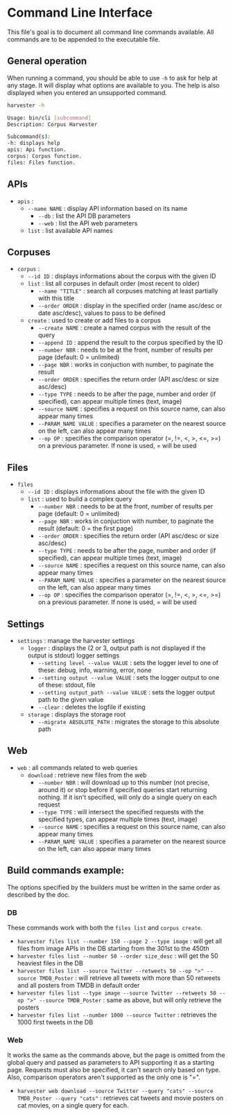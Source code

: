 # Command Line Interface

This file's goal is to document all command line commands available. All commands are to be appended to the executable file.

## General operation
When running a command, you should be able to use `-h` to ask for help at any stage. It will display what options are available to you. The help is also displayed when you entered an unsupported command.

```sh
harvester -h

Usage: bin/cli [subcommand]
Description: Corpus Harvester

Subcommand(s):
-h: displays help
apis: Api function.
corpus: Corpus function.
files: Files function.
```

## APIs
- `apis` :
    - `--name NAME` : display API information based on its name
        - `--db` : list the API DB parameters
        - `--web` : list the API web parameters
    - `list` : list available API names

## Corpuses
- `corpus` :
    - `--id ID` : displays informations about the corpus with the given ID
    - `list` : list all corpuses in default order (most recent to older)
        - `--name "TITLE"` : search all corpuses matching at least partially with this title
        - `--order ORDER` : display in the specified order (name asc/desc or date asc/desc), values to pass to be defined
    - `create` : used to create or add files to a corpus
        - `--create NAME` : create a named corpus with the result of the query
        - `--append ID` : append the result to the corpus specified by the ID
        - `--number NBR` : needs to be at the front, number of results per page (default: 0 = unlimited)
        - `--page NBR` : works in conjuction with number, to paginate the result
        - `--order ORDER` : specifies the return order (API asc/desc or size asc/desc)
        - `--type TYPE` : needs to be after the page, number and order (if specified), can appear multiple times (text, image)
        - `--source NAME` : specifies a request on this source name, can also appear many times
        - `--PARAM_NAME VALUE` : specifies a parameter on the nearest source on the left, can also appear many times
        - `--op OP` : specifies the comparison operator (=, !=, <, >, <=, >=) on a previous parameter. If none is used, = will be used

## Files
- `files`
    - `--id ID` : displays informations about the file with the given ID
    - `list` : used to build a complex query
        - `--number NBR` : needs to be at the front, number of results per page (default: 0 = unlimited)
        - `--page NBR` : works in conjuction with number, to paginate the result (default: 0 = the first page)
        - `--order ORDER` : specifies the return order (API asc/desc or size asc/desc)
        - `--type TYPE` : needs to be after the page, number and order (if specified), can appear multiple times (text, image)
        - `--source NAME` : specifies a request on this source name, can also appear many times
        - `--PARAM_NAME VALUE` : specifies a parameter on the nearest source on the left, can also appear many times
        - `--op OP` : specifies the comparison operator (=, !=, <, >, <=, >=) on a previous parameter. If none is used, = will be used

## Settings
- `settings` : manage the harvester settings
    - `logger` : displays the (2 or 3, output path is not displayed if the output is stdout) logger settings
        - `--setting level --value VALUE` : sets the logger level to one of these: debug, info, warning, error, none
        - `--setting output --value VALUE` : sets the logger output to one of these: stdout, file
        - `--setting output_path --value VALUE` : sets the logger output path to the given value
        - `--clear` : deletes the logfile if existing
    - `storage` : displays the storage root
        - `--migrate ABSOLUTE_PATH` : migrates the storage to this absolute path

## Web
- `web` : all commands related to web queries
    - `download` : retrieve new files from the web
        - `--number NBR` : will download up to this number (not precise, around it) or stop before if specified queries start returning nothing. If it isn't specified, will only do a single query on each request
        - `--type TYPE` : will intersect the specified requests with the specified types, can appear multiple times (text, image)
        - `--source NAME` : specifies a request on this source name, can also appear many times
        - `--PARAM_NAME VALUE` : specifies a parameter on the nearest source on the left, can also appear many times


## Build commands example:
The options specified by the builders must be written in the same order as described by the doc.

### DB
These commands work with both the `files list` and `corpus create`.

- `harvester files list --number 150 --page 2 --type image` : will get all files from image APIs in the DB starting from the 301st to the 450th
- `harvester files list --number 50 --order size_desc` : will get the 50 heaviest files in the DB
- `harvester files list --source Twitter --retweets 50 --op ">" --source TMDB_Poster` : will retrieve all tweets with more than 50 retweets and all posters from TMDB in default order
- `harvester files list --type image --source Twitter --retweets 50 --op ">" --source TMDB_Poster` : same as above, but will only retrieve the posters
- `harvester files list --number 1000 --source Twitter` : retrieves the 1000 first tweets in the DB

### Web
It works the same as the commands above, but the page is omitted from the global query and passed as parameters to API supporting it as a starting page. Requests must also be specified, it can't search only based on type. Also, comparison operators aren't supported as the only one is "=".

- `harvester web download --source Twitter --query "cats" --source TMDB_Poster --query "cats"` : retrieves cat tweets and movie posters on cat movies, on a single query for each.
